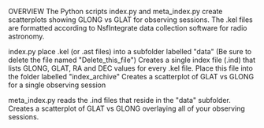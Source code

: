 OVERVIEW 
The Python scripts index.py and meta_index.py create scatterplots showing GLONG vs GLAT for observing sessions.
The .kel files are formatted according to NsfIntegrate data collection software for radio astronomy.

index.py
place .kel (or .ast files) into a subfolder labelled "data" (Be sure to delete the file named "Delete_this_file")
Creates a single index file (.ind) that lists GLONG, GLAT, RA and DEC values for every .kel file.
Place this file into the folder labelled "index_archive"
Creates a scatterplot of GLAT vs GLONG for a single observing session

meta_index.py
reads the .ind files that reside in the "data" subfolder.
Creates a scatterplot of GLAT vs GLONG overlaying all of your observing sessions.
